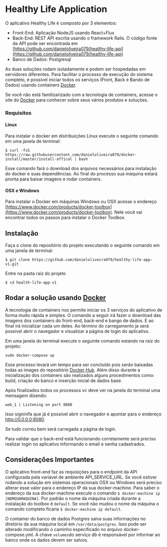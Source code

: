 # Healthy Life Application

O aplicativo Healthy Life é composto por 3 elementos:

- Front-End: Aplicação NodeJS usando React+Flux
- Back-End: REST API escrita usando o framework Rails. O código fonte da API pode ser encontrada em [https://github.com/danieloliveira079/healthy-life-api](https://github.com/danieloliveira079/healthy-life-api)
- Banco de Dados: Postgresql

As duas soluções rodam isoladamente e podem ser hospedadas em servidores diferentes. Para facilitar o processo de execução do sistema completo, é possível iniciar todos os serviços (Front, Back e Bando de Dados) usando containers [Docker](https://www.docker.com/).

Se você não está familizarizado com a tecnologia de containers, acesse o site do [Docker](https://www.docker.com/) para conhecer sobre seus vários produtos e soluções.

### Requisitos

#### Linux

Para instalar o docker em distribuições Linux execute o seguinte comando em uma janela de terminal:

`$ curl -fsS https://raw.githubusercontent.com/danieloliveira079/docker-install/master/install-offical | bash`

Esse comando fará o download dos arquivos necessários para instalação do docker e suas dependências. Ao final do processo sua máquina estará pronta para baixar imagens e rodar containers.


#### OSX e Windows

Para instalar o Docker em máquinas Windows ou OSX acesse o endereço [https://www.docker.com/products/docker-toolbox](https://www.docker.com/products/docker-toolbox). Nele você vai encontrar todos os passos para instalar o Docker Toolbox. 


## Instalação

Faça o clone do repositório do projeto executando o seguinte comando em uma janela de terminal:

`$ git clone https://github.com/danieloliveira079/healthy-life-app-v1.git`

Entre na pasta raiz do projeto

`$ cd health-life-app-v1`

## Rodar a solução usando [Docker](https://www.docker.com)

A tecnologia de containers nos permite iniciar os 3 serviços do aplicativo de forma muito rápida e simples. O comando a seguir irá fazer o download das imagens dos containers do front-end, back-end e bango de dados. E ao final irá inicializar cada um deles. Ao término do carregamento ja será possível abrir o navegador e visualizar a página de login do aplicativo.

Em uma janela do terminal execute o seguinte comando estando na raíz do projeto:

`sudo docker-compose up`

Esse processo levará um tempo para ser concluído pois serão baixadas todas as images do repositório [Docker Hub](https://hub.docker.com/). Além disso durante a inicialização dos containers são realizados alguns procedimentos como: build, criação do banco e inserção inicial de dados base.

Após finalizados todos os processos vc deve ver na janela do terminal uma mensagem dizendo:

`web_1 | Listening on port 8080`

Isso signinifa que já é possível abrir o navegador e apontar para o endereço http://0.0.0.0:8080.

Se tudo correu bem será carregada a página de login.

Para validar que o back-end está funcionando corretamente será preciso realizar login no aplicativo informando o email e senha cadastrados.

## Considerações Importantes

O aplicativo front-end faz as requisições para o endpoint da API configurada pela variável de ambiente API_SERVICE_URL. Se você estiver rodando a solução em sistemas operacionais OSX ou Windows será preciso alterar esse valor para o endereço IP da sua docker-machine. Para saber o endereço da sua docker-machine execute o comando `$ docker-machine ip [NOMEDAMAQUINA]`. Por padrão o nome da máquina criada durante a instalação do toolbox é `default`. Se você não mudou o nome da máquina o comando completo ficaria `$ docker-machine ip default`. 

O container do banco de dados Postgres salva suas informações no diretório da sua máquina local em `/var/data/postgres`. Isso pode ser alterado modificando o caminho especificado no arquivo docker-compose.yml. A chave `volumes`do serviço db é responsável por informar ao banco onde os dados devem ser salvos.


